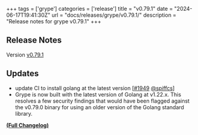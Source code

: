 +++
tags = ['grype']
categories = ['release']
title = "v0.79.1"
date = "2024-06-17T19:41:30Z"
url = "docs/releases/grype/v0.79.1/"
description = "Release notes for grype v0.79.1"
+++

## Release Notes

Version [v0.79.1](https://github.com/anchore/grype/releases/tag/v0.79.1)

## Updates

- update CI to install golang at the latest version [[#1949](https://github.com/anchore/grype/pull/1949) [@spiffcs](https://github.com/spiffcs)]
- Grype is now built with the latest version of Golang at v1.22.x. This resolves a few security findings that would have been flagged against the v0.79.0 binary for using an older version of the Golang standard library.

**[(Full Changelog)](https://github.com/anchore/grype/compare/v0.79.0...v0.79.1)**

